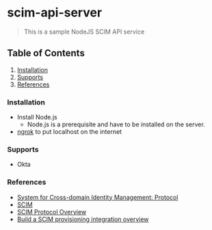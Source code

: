 # scim-api-server
> This is a sample NodeJS SCIM API service

## Table of Contents
1. [Installation](#installation)
2. [Supports](#supports)
3. [References](#references)

### Installation
- Install Node.js
  - Node.js is a prerequisite and have to be installed on the server.
- [ngrok](https://ngrok.com/) to put localhost on the internet

### Supports
- Okta

### References
- [System for Cross-domain Identity Management: Protocol](https://www.rfc-editor.org/rfc/rfc7644)
- [SCIM](https://developer.okta.com/docs/concepts/scim/)
- [SCIM Protocol Overview](https://developer.okta.com/docs/reference/scim/)
- [Build a SCIM provisioning integration overview](https://developer.okta.com/docs/guides/scim-provisioning-integration-overview/main/)
